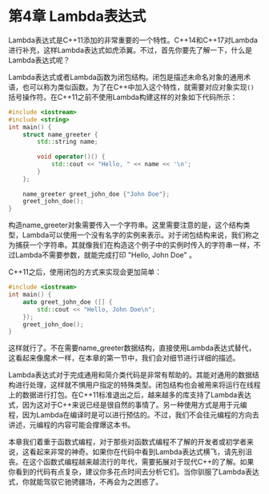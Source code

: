 # 第4章 Lambda表达式

Lambda表达式是C++11添加的非常重要的一个特性。C++14和C++17对Lambda进行补充，这样Lambda表达式如虎添翼。不过，首先你要先了解一下，什么是Lambda表达式呢？

Lambda表达式或者Lambda函数为闭包结构。闭包是描述未命名对象的通用术语，也可以称为类似函数。为了在C++中加入这个特性，就需要对应对象实现`()`括号操作符。在C++11之前不使用Lambda构建这样的对象如下代码所示：

```c++
#include <iostream>
#include <string>
int main() {
    struct name_greeter {
        std::string name;
        
        void operator()() {
        	std::cout << "Hello, " << name << '\n';
        }
    };
    
    name_greeter greet_john_doe {"John Doe"};
    greet_john_doe();
}
```

构造name_greeter对象需要传入一个字符串。这里需要注意的是，这个结构类型，Lambda可以使用一个没有名字的实例来表示。对于闭包结构来说，我们称之为捕获一个字符串。其就像我们在构造这个例子中的实例时传入的字符串一样，不过Lambda不需要参数，就能完成打印 "Hello, John Doe" 。

C++11之后，使用闭包的方式来实现会更加简单：

```c++
#include <iostream>
int main() {
    auto greet_john_doe ([] {
    	std::cout << "Hello, John Doe\n";
    });
    greet_john_doe();
}
```

这样就行了。不在需要name_greeter数据结构，直接使用Lambda表达式替代，这看起来像魔术一样，在本章的第一节中，我们会对细节进行详细的描述。

Lambda表达式对于完成通用和简介类代码是非常有帮助的。其能对通用的数据结构进行处理，这样就不惧用户指定的特殊类型。闭包结构也会被用来将运行在线程上的数据进行打包。在C++11标准退出之后，越来越多的库支持了Lambda表达式，因为这对于C++来说已经是很自然的事情了。另一种使用方式是用于元编程，因为Lambda在编译时是可以进行预估的。不过，我们不会往元编程的方向去讲述，元编程的内容可能会撑爆这本书。

本章我们着重于函数式编程，对于那些对函数式编程不了解的开发者或初学者来说，这看起来非常的神奇。如果你在代码中看到Lambda表达式横飞，请先别沮丧。在这个函数式编程越来越流行的年代，需要拓展对于现代C++的了解。如果你看到的代码有点复杂，建议你多花点时间去分析它们。当你驯服了Lambda表达式，你就能驾驭它驰骋疆场，不再会为之困惑了。

